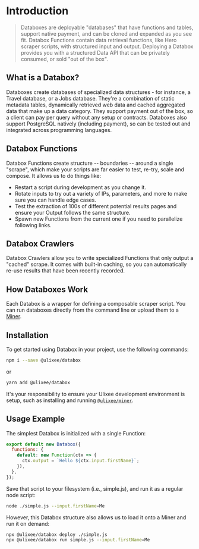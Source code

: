 # Introduction

> Databoxes are deployable "databases" that have functions and tables, support native payment, and can be cloned and expanded as you see fit. Databox Functions contain data retrieval functions, like Hero scraper scripts, with structured input and output. Deploying a Databox provides you with a structured Data API that can be privately consumed, or sold "out of the box".

## What is a Databox?

Databoxes create databases of specialized data structures - for instance, a Travel database, or a Jobs database. They're a combination of static metadata tables, dynamically retrieved web data and cached aggregated data that make up a data category. They support payment out of the box, so a client can pay per query without any setup or contracts. Databoxes also support PostgreSQL natively (including payment), so can be tested out and integrated across programming languages.

## Databox Functions

Databox Functions create structure -- boundaries -- around a single "scrape", which make your scripts are far easier to test, re-try, scale and compose. It allows us to do things like:

- Restart a script during development as you change it.
- Rotate inputs to try out a variety of IPs, parameters, and more to make sure you can handle edge cases.
- Test the extraction of 100s of different potential results pages and ensure your Output follows the same structure.
- Spawn new Functions from the current one if you need to parallelize following links.

## Databox Crawlers

Databox Crawlers allow you to write specialized Functions that only output a "cached" scrape. It comes with built-in caching, so you can automatically re-use results that have been recently recorded.

## How Databoxes Work

Each Databox is a wrapper for defining a composable scraper script. You can run databoxes directly from the command line or upload them to a [Miner](https://ulixee.org/docs/miner).

## Installation

To get started using Databox in your project, use the following commands:

```bash
npm i --save @ulixee/databox
```

or

```bash
yarn add @ulixee/databox
```

It's your responsibility to ensure your Ulixee development environment is setup, such as installing and running [`@ulixee/miner`](https://ulixee.org/docs/miner).

## Usage Example

The simplest Databox is initialized with a single Function:

```js
export default new Databox({
  functions: {
    default: new Function(ctx => {
      ctx.output = `Hello ${ctx.input.firstName}`;
    }),
  },
});
```

Save that script to your filesystem (i.e., simple.js), and run it as a regular node script:

```bash
node ./simple.js --input.firstName=Me
```

However, this Databox structure also allows us to load it onto a Miner and run it on demand:

```bash
npx @ulixee/databox deploy ./simple.js
npx @ulixee/databox run simple.js --input.firstName=Me

```

